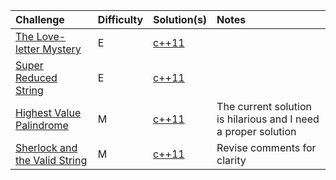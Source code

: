 | Challenge    | Difficulty | Solution(s) | Notes |
| :-------- | :------- | :------- | :------- |
| [The Love-letter Mystery](https://www.hackerrank.com/challenges/the-love-letter-mystery/) | E  | [c++11](the_love_letter_mystery.cpp) | |
| [Super Reduced String](https://www.hackerrank.com/challenges/reduced-string/) | E   | [c++11](super_reduced_string.cpp) | |
| [Highest Value Palindrome](https://www.hackerrank.com/challenges/richie-rich/) | M   | [c++11]() | The current solution is hilarious and I need a proper solution |
| [Sherlock and the Valid String](https://www.hackerrank.com/challenges/sherlock-and-valid-string/) | M   | [c++11](sherlock_and_the_valid_string.cpp) | Revise comments for clarity|
